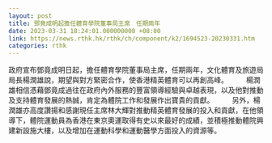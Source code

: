 ```yaml
---
layout: post
title: 鄧竟成明起擔任體育學院董事局主席　任期兩年
date: 2023-03-31 18:24:01.000000000 +08:00
link: https://news.rthk.hk/rthk/ch/component/k2/1694523-20230331.htm
categories: rthk
---
```


政府宣布鄧竟成明日起，擔任體育學院董事局主席，任期兩年，文化體育及旅遊局局長楊潤雄說，期望與對方緊密合作，使香港精英體育可以再創高峰。
　　 
楊潤雄相信憑藉鄧竟成過往在政府內外服務的豐富領導經驗與卓越表現，以及他對推動及支持體育發展的熱誠，肯定為體院工作和發展作出寶貴的貢獻。
　　 
另外，楊潤雄亦高度讚揚和感謝現任主席林大輝對推動精英體育發展的投入和貢獻，在他領導下，體院運動員為香港在東京奧運取得有史以來最好的成績，並積極推動體院興建新設施大樓，以及增加在運動科學和運動醫學方面投入的資源等。
